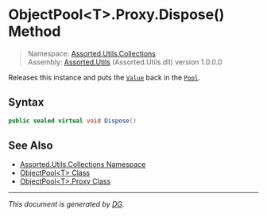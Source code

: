 ﻿# ObjectPool\<T>.Proxy.Dispose() Method

> Namespace: [Assorted.Utils.Collections](_toc.Assorted.Utils.md#Assorted.Utils.Collections%20Namespace)\
> Assembly: [Assorted.Utils](_toc.Assorted.Utils.md) (Assorted.Utils.dll) version 1.0.0.0

Releases this instance and puts the [`Value`](Assorted.Utils.Collections.ObjectPool-1.Proxy.Value.md) back in the [`Pool`](Assorted.Utils.Collections.ObjectPool-1.Proxy.Pool.md).

## Syntax

```csharp
public sealed virtual void Dispose()
```

## See Also

- [Assorted.Utils.Collections Namespace](_toc.Assorted.Utils.md#Assorted.Utils.Collections%20Namespace)
- [ObjectPool\<T> Class](Assorted.Utils.Collections.ObjectPool-1.md)
- [ObjectPool\<T>.Proxy Class](Assorted.Utils.Collections.ObjectPool-1.Proxy.md)

---

_This document is generated by [DG](https://github.com/Khojasteh/dg)._
